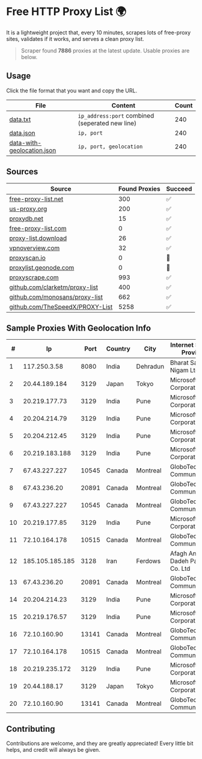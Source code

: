 
# Free HTTP Proxy List 🌍

It is a lightweight project that, every 10 minutes, scrapes lots of free-proxy sites, validates if it works, and serves a clean proxy list.


> Scraper found **7886** proxies at the latest update. Usable proxies are below.

## Usage

Click the file format that you want and copy the URL.


|File|Content|Count|
|----|-------|-----|
|[data.txt](https://raw.githubusercontent.com/themiralay/Proxy-List-World/master/data.txt)|`ip_address:port` combined (seperated new line)|240|
|[data.json](https://raw.githubusercontent.com/themiralay/Proxy-List-World/master/data.json)|`ip, port`|240|
|[data-with-geolocation.json](https://raw.githubusercontent.com/themiralay/Proxy-List-World/master/data-with-geolocation.json)|`ip, port, geolocation`|240|

## Sources

|Source|Found Proxies|Succeed|
|------|-------------|-------|
|[free-proxy-list.net](https://free-proxy-list.net)|300|✅|
|[us-proxy.org](https://www.us-proxy.org)|200|✅|
|[proxydb.net](http://proxydb.net)|15|✅|
|[free-proxy-list.com](https://free-proxy-list.com/?page=&port=&type%5B%5D=http&type%5B%5D=https&up_time=0&search=Search)|0|✅|
|[proxy-list.download](https://www.proxy-list.download/HTTP)|26|✅|
|[vpnoverview.com](https://vpnoverview.com/privacy/anonymous-browsing/free-proxy-servers)|32|✅|
|[proxyscan.io](https://www.proxyscan.io)|0|🚫|
|[proxylist.geonode.com](https://proxylist.geonode.com/api/proxy-list?limit=300&page=1&sort_by=lastChecked&sort_type=desc&protocols=http,https)|0|🚫|
|[proxyscrape.com](https://api.proxyscrape.com/v2/?request=displayproxies&protocol=http&timeout=10000&country=all&ssl=all&anonymity=all)|993|✅|
|[github.com/clarketm/proxy-list](https://raw.githubusercontent.com/clarketm/proxy-list/master/proxy-list-raw.txt)|400|✅|
|[github.com/monosans/proxy-list](https://raw.githubusercontent.com/monosans/proxy-list/main/proxies/http.txt)|662|✅|
|[github.com/TheSpeedX/PROXY-List](https://raw.githubusercontent.com/TheSpeedX/PROXY-List/master/http.txt)|5258|✅|


## Sample Proxies With Geolocation Info

|#|Ip|Port|Country|City|Internet Service Provider|
|-|--|----|-------|----|-------------------------|
|1|117.250.3.58|8080|India|Dehradun|Bharat Sanchar Nigam Ltd|
|2|20.44.189.184|3129|Japan|Tokyo|Microsoft Corporation|
|3|20.219.177.73|3129|India|Pune|Microsoft Corporation|
|4|20.204.214.79|3129|India|Pune|Microsoft Corporation|
|5|20.204.212.45|3129|India|Pune|Microsoft Corporation|
|6|20.219.183.188|3129|India|Pune|Microsoft Corporation|
|7|67.43.227.227|10545|Canada|Montreal|GloboTech Communications|
|8|67.43.236.20|20891|Canada|Montreal|GloboTech Communications|
|9|67.43.227.227|10545|Canada|Montreal|GloboTech Communications|
|10|20.219.177.85|3129|India|Pune|Microsoft Corporation|
|11|72.10.164.178|10515|Canada|Montreal|GloboTech Communications|
|12|185.105.185.185|3128|Iran|Ferdows|Afagh Andish Dadeh Pardis Co. Ltd|
|13|67.43.236.20|20891|Canada|Montreal|GloboTech Communications|
|14|20.204.214.23|3129|India|Pune|Microsoft Corporation|
|15|20.219.176.57|3129|India|Pune|Microsoft Corporation|
|16|72.10.160.90|13141|Canada|Montreal|GloboTech Communications|
|17|72.10.164.178|10515|Canada|Montreal|GloboTech Communications|
|18|20.219.235.172|3129|India|Pune|Microsoft Corporation|
|19|20.44.188.17|3129|Japan|Tokyo|Microsoft Corporation|
|20|72.10.160.90|13141|Canada|Montreal|GloboTech Communications|



## Contributing

Contributions are welcome, and they are greatly appreciated! Every
little bit helps, and credit will always be given.

